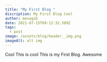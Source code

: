 ```yaml
---
title: "My First Blog "
discription: My First Blog Cool
author: mesaqib
date: 2021-07-15T09:12:32.589Z
tags:
  - post
image: /assets/blog/header__img.png
imageAlt: alt img
---
```

Cool This is cool This is my First Blog. Awesome